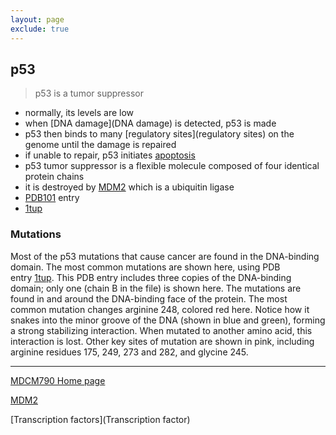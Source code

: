 ```yaml
---
layout: page
exclude: true
---
```

## p53

> p53 is a tumor suppressor

* normally, its levels are low
* when [DNA damage](DNA damage) is detected, p53 is made
* p53 then binds to many [regulatory sites](regulatory sites) on the genome until the damage is repaired
* if unable to repair, p53 initiates [apoptosis](apoptosis)
* p53 tumor suppressor is a flexible molecule composed of four identical protein chains
* it is destroyed by [MDM2](MDM2) which is a ubiquitin ligase
* [PDB101](https://pdb101.rcsb.org/motm/31) entry
* [1tup](http://www.rcsb.org/pdb/explore/explore.do?structureId=1tup)

### Mutations

Most of the p53 mutations that cause cancer are found in the DNA-binding domain. The most common mutations are shown here, using PDB entry [1tup](http://www.rcsb.org/pdb/explore/explore.do?structureId=1tup). This PDB entry includes three copies of the DNA-binding domain; only one (chain B in the file) is shown here. The mutations are found in and around the DNA-binding face of the protein. The most common mutation changes arginine 248, colored red here. Notice how it snakes into the minor groove of the DNA (shown in blue and green), forming a strong stabilizing interaction. When mutated to another amino acid, this interaction is lost. Other key sites of mutation are shown in pink, including arginine residues 175, 249, 273 and 282, and glycine 245.

---

[MDCM790 Home page](mdcm790.md)

[MDM2](MDM2)

[Transcription factors](Transcription factor)
